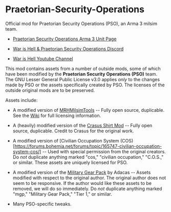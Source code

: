 # Praetorian-Security-Operations
Official mod for Praetorian Security Operations (PSO), an Arma 3 milsim team.

- [Praetorian Security Operations Arma 3 Unit Page](https://units.arma3.com/unit/psopmc)

- [War is Hell & Praetorian Security Operations Discord](https://discordapp.com/invite/Brg4zTN)

- [War is Hell Youtube Channel](https://www.youtube.com/channel/UCU_UuUC1huYMbToetISN1kQ)

This mod contains assets from a number of outside mods, some of which have been modified by the **Praetorian Security Operations (PSO)** team. The GNU Lesser General Public License v3.0 applies *only* to the changes made by PSO or the assets specifically created by PSO. The licenses of the outside original mods are to be preserved.

Assets include:
- A modified version of [MRHMilsimTools](https://github.com/MisterHLunaticwraith/MRHMilsimTools) -- Fully open source, duplicable. See the [Wiki](https://mrhmilsimtools-arma3-mod.fandom.com/wiki/MRHMilsimTools_ARMA3_Mod_Wiki) for full licensing information.

- A (heavily) modified version of the [Crasus Shirt Mod](https://github.com/Ccrasus/CR-ShirtMod) -- Fully open source, duplicable. Credit to Crasus for the original work.

- A modified version of [Civilian Occupation System (COS)[https://forums.bohemia.net/forums/topic/165747-civilian-occupation-system-cos/] -- Used with special permission from the original creators. Do *not* duplicate anything marked "cos," "civilian occupation," "C.O.S.," or similar. These assets are uniquely licensed for PSO.

- A modified version of the [Military Gear Pack](https://forums.bohemia.net/forums/topic/190091-tier-1-gear-pack/) by Adacas -- Assets modified with respect to the original author. The original author does not seem to be responsive. If the author would like these assets to be removed, we will do so immediately. Do *not* duplicate anything marked "mgp," "Military Gear Pack," "Tier 1," or similar.

- Many PSO-specific tweaks.
